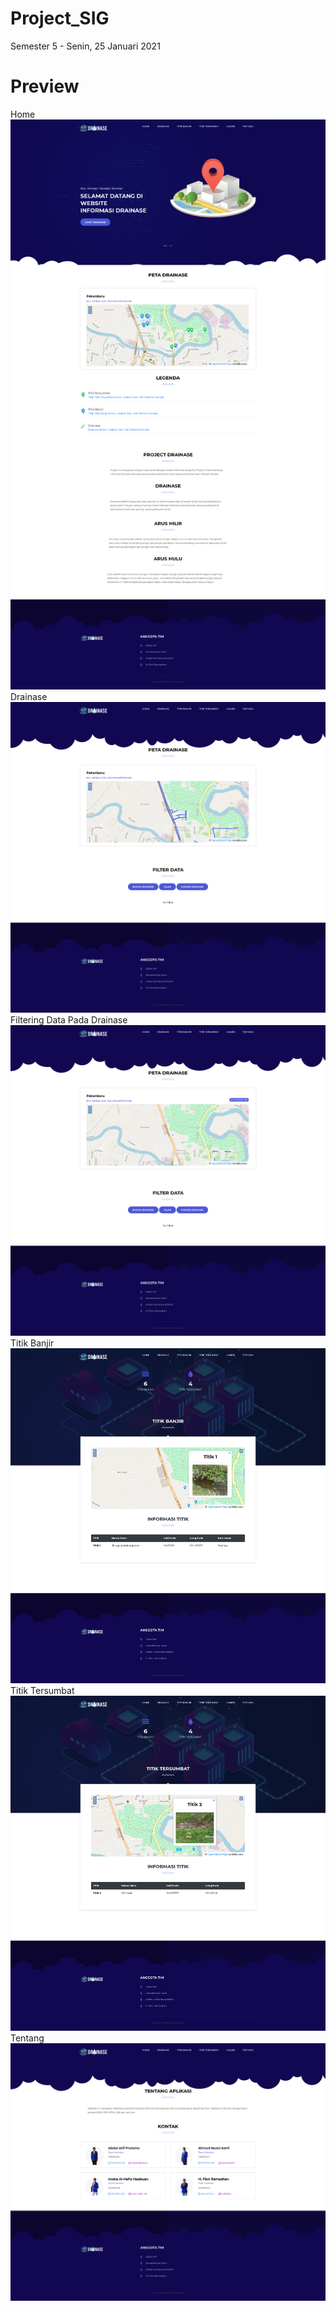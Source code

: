 # Project_SIG
Semester 5 - Senin, 25 Januari 2021

# Preview
Home
![Halaman Home](/Screenshoot/Home.png)
Drainase
![Halaman Drainase](/Screenshoot/Drainase.png)
Filtering Data Pada Drainase
![Filtering Data](/Screenshoot/filtering-data.png)
Titik Banjir
![Halaman Titik Banjir](/Screenshoot/titikbanjir.png)
Titik Tersumbat
![Halaman Titik Tersumbat](/Screenshoot/titiktersumbat.png)
Tentang
![Halaman Tentang](/Screenshoot/tentang.png)
